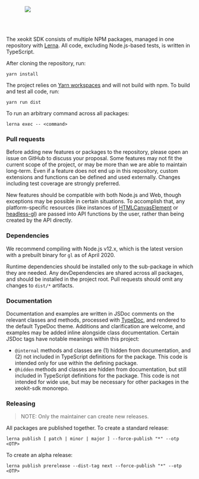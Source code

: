 <img style="padding:50px" src="media://images/xeokit_datamodel_icon.png"/>

The xeokit SDK consists of multiple NPM packages, managed in one repository with
[Lerna](https://lerna.js.org/). All code, excluding Node.js-based tests, is written in TypeScript.

After cloning the repository, run:

```shell
yarn install
```

The project relies on [Yarn workspaces](https://classic.yarnpkg.com/docs/workspaces/) and will not build with npm. To
build and test all code, run:

```shell
yarn run dist
```

To run an arbitrary command across all packages:

```shell
lerna exec -- <command>
```

### Pull requests

Before adding new features or packages to the repository, please open an issue on GitHub to discuss
your proposal. Some features may not fit the current scope of the project, or may be more than we are
able to maintain long-term. Even if a feature does not end up in this repository, custom
extensions and functions can be defined and used externally. Changes including test coverage are
strongly preferred.

New features should be compatible with both Node.js and Web, though exceptions may be possible in
certain situations. To accomplish that, any platform-specific resources (like instances of
[HTMLCanvasElement](https://developer.mozilla.org/en-US/docs/Web/API/Canvas_API) or
[headless-gl](https://github.com/stackgl/headless-gl)) are passed into API functions by the user,
rather than being created by the API directly.

### Dependencies

We recommend compiling with Node.js v12.x, which is the latest version with a prebuilt binary for
`gl` as of April 2020.

Runtime dependencies should be installed only to the sub-package in which they are needed. Any
devDependencies are shared across all packages, and should be installed in the project root. Pull
requests should omit any changes to `dist/*` artifacts.

### Documentation

Documentation and examples are written in JSDoc comments on the relevant classes and methods,
processed with [TypeDoc](https://typedoc.org/), and rendered to the default TypeDoc theme. Additions
and clarification are welcome, and examples may be added inline alongside class documentation.
Certain JSDoc tags have notable meanings within this project:

- `@internal` methods and classes are (1) hidden from documentation, and (2) not included in
  TypeScript definitions for the package. This code is intended only for use within the defining
  package.
- `@hidden` methods and classes are hidden from documentation, but still included in TypeScript
  definitions for the package. This code is not intended for wide use, but may be necessary for
  other packages in the xeokit-sdk monorepo.

### Releasing

> NOTE: Only the maintainer can create new releases.

All packages are published together. To create a standard release:

```shell
lerna publish [ patch | minor | major ] --force-publish "*" --otp <OTP>
```

To create an alpha release:

```shell
lerna publish prerelease --dist-tag next --force-publish "*" --otp <OTP>
```

